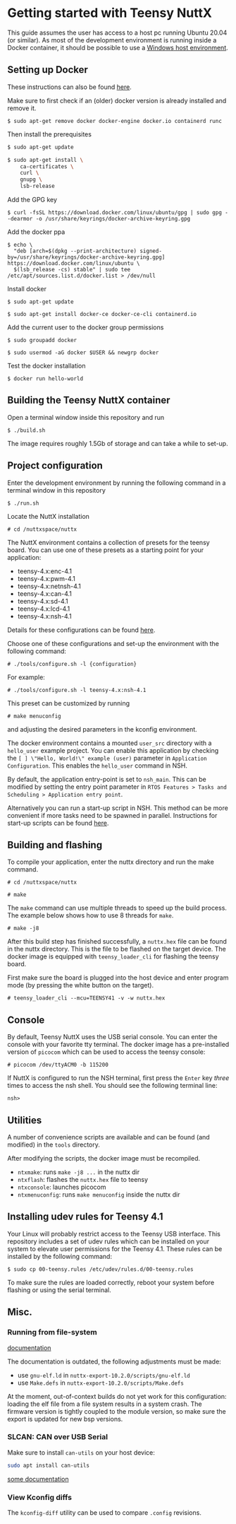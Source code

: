 # Getting started with Teensy NuttX

This guide assumes the user has access to a host pc running Ubuntu 20.04 (or similar).
As most of the development environment is running inside a Docker container, it should be possible to use a [Windows host environment](https://ubuntu.com/tutorials/windows-ubuntu-hyperv-containers#1-overview).

## Setting up Docker

These instructions can also be found [here](https://docs.docker.com/engine/install/ubuntu/).

Make sure to first check if an (older) docker version is already installed and remove it.

```
$ sudo apt-get remove docker docker-engine docker.io containerd runc
```

Then install the prerequisites

```bash
$ sudo apt-get update

$ sudo apt-get install \
    ca-certificates \
    curl \
    gnupg \
    lsb-release
```

Add the GPG key

```
$ curl -fsSL https://download.docker.com/linux/ubuntu/gpg | sudo gpg --dearmor -o /usr/share/keyrings/docker-archive-keyring.gpg
```

Add the docker ppa

```
$ echo \
  "deb [arch=$(dpkg --print-architecture) signed-by=/usr/share/keyrings/docker-archive-keyring.gpg] https://download.docker.com/linux/ubuntu \
  $(lsb_release -cs) stable" | sudo tee /etc/apt/sources.list.d/docker.list > /dev/null
```

Install docker

```
$ sudo apt-get update

$ sudo apt-get install docker-ce docker-ce-cli containerd.io
```

Add the current user to the docker group permissions

```
$ sudo groupadd docker

$ sudo usermod -aG docker $USER && newgrp docker
```

Test the docker installation

```
$ docker run hello-world
```

## Building the Teensy NuttX container

Open a terminal window inside this repository and run

```
$ ./build.sh
```

The image requires roughly 1.5Gb of storage and can take a while to set-up.

## Project configuration

Enter the development environment by running the following command in a terminal window in this repository

```
$ ./run.sh
```

Locate the NuttX installation

```
# cd /nuttxspace/nuttx
```

The NuttX environment contains a collection of presets for the teensy board. You can use one of these presets as a starting point for your application:

- teensy-4.x:enc-4.1
- teensy-4.x:pwm-4.1
- teensy-4.x:netnsh-4.1
- teensy-4.x:can-4.1
- teensy-4.x:sd-4.1
- teensy-4.x:lcd-4.1
- teensy-4.x:nsh-4.1

Details for these configurations can be found [here](https://nuttx.apache.org/docs/latest/platforms/arm/imxrt/boards/teensy-4.x/index.html#configurations).

Choose one of these configurations and set-up the environment with the following command:

```
# ./tools/configure.sh -l {configuration}
```

For example:

```
# ./tools/configure.sh -l teensy-4.x:nsh-4.1
```

This preset can be customized by running

```
# make menuconfig
```

and adjusting the desired parameters in the kconfig environment.

The docker environment contains a mounted `user_src` directory with a `hello_user` example project. You can enable this application by checking the `[ ] \"Hello, World!\" example (user)` parameter in `Application Configuration`. This enables the `hello_user` command in NSH.

By default, the application entry-point is set to `nsh_main`. This can be modified by setting the entry point parameter in `RTOS Features > Tasks and Scheduling > Application entry point`.

Alternatively you can run a start-up script in NSH. This method can be more convenient if more tasks need to be spawned in parallel. Instructions for start-up scripts can be found [here](https://nuttx.apache.org/docs/10.0.0/components/nsh/installation.html#nuttshell-start-up-scripts).

## Building and flashing

To compile your application, enter the nuttx directory and run the make command.

```
# cd /nuttxspace/nuttx

# make
```

The `make` command can use multiple threads to speed up the build process. The example below shows how to use 8 threads for `make`.

```
# make -j8
```

After this build step has finished successfully, a `nuttx.hex` file can be found in the nuttx directory. This is the file to be flashed on the target device. The docker image is equipped with `teensy_loader_cli` for flashing the teensy board.

First make sure the board is plugged into the host device and enter program mode (by pressing the white button on the target).

```
# teensy_loader_cli --mcu=TEENSY41 -v -w nuttx.hex
```

## Console

By default, Teensy NuttX uses the USB serial console. You can enter the console with your favorite tty terminal. The docker image has a pre-installed version of `picocom` which can be used to access the teensy console:

```
# picocom /dev/ttyACM0 -b 115200
```

If NuttX is configured to run the NSH terminal, first press the `Enter` key _three_ times to access the nsh shell. You should see the following terminal line:

```
nsh>
```

## Utilities

A number of convenience scripts are available and can be found (and modified) in the `tools` directory.

After modifying the scripts, the docker image must be recompiled.

- `ntxmake`: runs `make -j8 ...` in the nuttx dir
- `ntxflash`: flashes the `nuttx.hex` file to teensy
- `ntxconsole`: launches picocom
- `ntxmenuconfig`: runs `make menuconfig` inside the nuttx dir

## Installing udev rules for Teensy 4.1

Your Linux will probably restrict access to the Teensy USB interface. This repository includes a set of udev rules which can be installed on your system to elevate user permissions for the Teensy 4.1. These rules can be installed by the following command:

```
$ sudo cp 00-teensy.rules /etc/udev/rules.d/00-teensy.rules
```

To make sure the rules are loaded correctly, reboot your system before flashing or using the serial terminal.

## Misc.

### Running from file-system

[documentation](https://cwiki.apache.org/confluence/pages/viewpage.action?pageId=139629542)

The documentation is outdated, the following adjustments must be made:

- use `gnu-elf.ld` in `nuttx-export-10.2.0/scripts/gnu-elf.ld`
- use `Make.defs` in `nuttx-export-10.2.0/scripts/Make.defs`

At the moment, out-of-context builds do not yet work for this configuration: loading the elf file from a file system results in a system crash.
The firmware version is tightly coupled to the module version, so make sure the export is updated for new bsp versions.

### SLCAN: CAN over USB Serial

Make sure to install `can-utils` on your host device:

```bash
sudo apt install can-utils
```

[some documentation](https://python-can.readthedocs.io/en/master/interfaces/serial.html)

### View Kconfig diffs

The `kconfig-diff` utility can be used to compare `.config` revisions.
